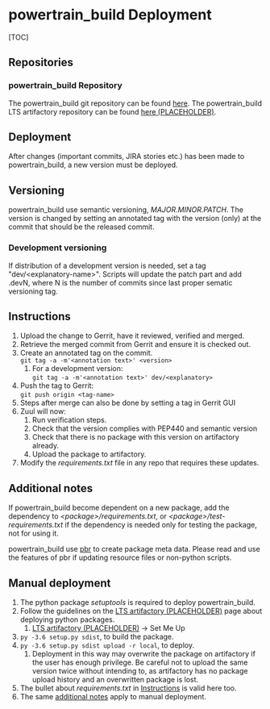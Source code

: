 # powertrain_build Deployment

[TOC]

<!--:powertrain_build:-->

## Repositories

### powertrain_build Repository

The powertrain_build git repository can be found
[here](https://opendev.org/volvocars/powertrain-build).
The powertrain_build LTS artifactory repository can be found
[here (PLACEHOLDER)](https://artifactory-link).

## Deployment

After changes (important commits, JIRA stories etc.) has been made to powertrain_build,
a new version must be deployed.

## Versioning

powertrain_build use semantic versioning, _MAJOR.MINOR.PATCH_. The version
is changed by setting an annotated tag with the version (only) at the commit
that should be the released commit.

### Development versioning

If distribution of a development version is needed, set a tag
"dev/\<explanatory-name\>". Scripts will update the patch part and add .devN,
where N is the number of commits since last proper sematic versioning tag.

## Instructions

1. Upload the change to Gerrit, have it reviewed, verified and merged.
1. Retrieve the merged commit from Gerrit and ensure it is checked out.
1. Create an annotated tag on the commit.\
`git tag -a -m'<annotation text>' <version>`
    1. For a development version:\
    `git tag -a -m'<annotation text>' dev/<explanatory>`
1. Push the tag to Gerrit:\
`git push origin <tag-name>`
1. Steps after merge can also be done by setting a tag in Gerrit GUI
1. Zuul will now:
    1. Run verification steps.
    1. Check that the version complies with PEP440 and semantic version
    1. Check that there is no package with this version on artifactory already.
    1. Upload the package to artifactory.
1. Modify the _requirements.txt_ file in any repo that requires these
updates.

## Additional notes

If powertrain_build become dependent on a new package, add the dependency to
_\<package\>/requirements.txt_, or _\<package\>/test-requirements.txt_ if the
dependency is needed only for testing the package, not for using it.

powertrain_build use [pbr](https://docs.openstack.org/pbr/latest/) to create
package meta data. Please read and use the features of pbr if updating resource
files or non-python scripts.

## Manual deployment

1. The python package _setuptools_ is required to deploy powertrain_build.
1. Follow the guidelines on the
[LTS artifactory (PLACEHOLDER)](https://artifactory-link)
page about deploying python packages.
    1. [LTS artifactory (PLACEHOLDER)](https://artifactory-link) -> Set Me Up
1. `py -3.6 setup.py sdist`, to build the package.
1. `py -3.6 setup.py sdist upload -r local`, to deploy.
    1. Deployment in this way may overwrite the package on artifactory
    if the user has enough privilege. Be careful not to upload the
    same version twice without intending to, as artifactory has no
    package upload history and an overwritten package is lost.
1. The bullet about _requirements.txt_ in [Instructions](#instructions) is valid here too.
1. The same [additional notes](#additional-notes) apply to manual deployment.
